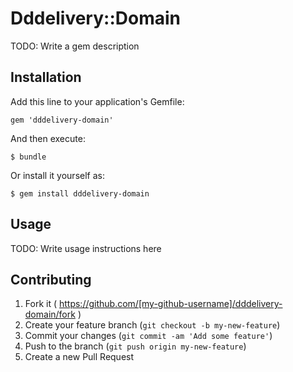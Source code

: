 # Dddelivery::Domain

TODO: Write a gem description

## Installation

Add this line to your application's Gemfile:

    gem 'dddelivery-domain'

And then execute:

    $ bundle

Or install it yourself as:

    $ gem install dddelivery-domain

## Usage

TODO: Write usage instructions here

## Contributing

1. Fork it ( https://github.com/[my-github-username]/dddelivery-domain/fork )
2. Create your feature branch (`git checkout -b my-new-feature`)
3. Commit your changes (`git commit -am 'Add some feature'`)
4. Push to the branch (`git push origin my-new-feature`)
5. Create a new Pull Request
